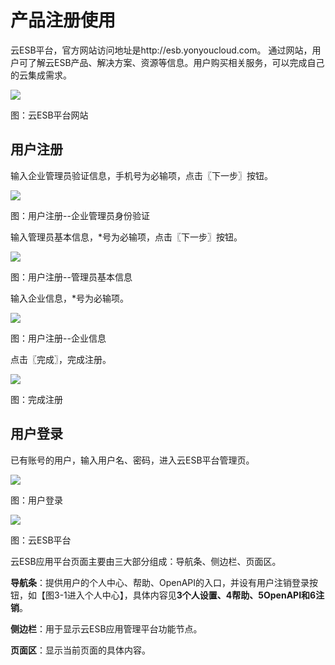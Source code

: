  # 产品注册使用

云ESB平台，官方网站访问地址是http://esb.yonyoucloud.com。
通过网站，用户可了解云ESB产品、解决方案、资源等信息。用户购买相关服务，可以完成自己的云集成需求。

![](/assets/2-/image7.jpg)

图：云ESB平台网站

## 用户注册

输入企业管理员验证信息，手机号为必输项，点击〖下一步〗按钮。

![](/assets/2-/image1.png)

图：用户注册--企业管理员身份验证

输入管理员基本信息，*号为必输项，点击〖下一步〗按钮。

![](/assets/2-/image2.png)

图：用户注册--管理员基本信息

输入企业信息，*号为必输项。

![](/assets/2-/image3.png)

图：用户注册--企业信息

点击〖完成〗，完成注册。

![](/assets/2-/image4.png)

图：完成注册

## 用户登录

已有账号的用户，输入用户名、密码，进入云ESB平台管理页。

![](/assets/2-/image5.png)

图：用户登录

![](/assets/2-/image6.png)

图：云ESB平台

云ESB应用平台页面主要由三大部分组成：导航条、侧边栏、页面区。

**导航条**：提供用户的个人中心、帮助、OpenAPI的入口，并设有用户注销登录按钮，如【图3-1进入个人中心】，具体内容见**3个人设置、4帮助、5OpenAPI和6注销**。

**侧边栏**：用于显示云ESB应用管理平台功能节点。

**页面区**：显示当前页面的具体内容。


